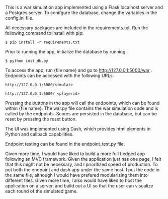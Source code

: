 
This is a war simulation app implemented using a Flask localhost server and a Postgres
server. To conifgure the database, change the variables in the config.ini file.

All necessary packages are included in the requirements.txt. Run the following
command to install with pip:

    $ pip install -r requirements.txt

Prior to running the app, initialize the database by running:

    $ python init_db.py

To access the app, run {file name} and go to http://127.0.0.1:5000/war .
Endpoints can be accessed with the following URLs:

    http://127.0.0.1:5000/simulate 
    
    http://127.0.0.1:5000/ <playerid> 

Pressing the buttons in the app will call the endpoints, which can be found
within {file name}. The war.py file contains the war simulation code and is 
called by the endpoints. Scores are persisted in the database, but can be reset
by pressing the reset button.

The UI was implemented using Dash, which provides html elements in Python and
callback capabilities. 

Endpoint testing can be found in the endpoint_test.py file.

Given more time, I would have liked to build a more full fledged app following
an MVC framework. Given the application just has one page, I felt that this 
might not be necessary, and I prioritized speed of production. To put both
the endpoint and dash app under the same host, I put the code in the same file,
although I would have prefered modularizing them into different files. Given
more time, I also would have liked to host the application on a server, and 
build out a UI so that the user can visualize each round of the simulated game.
